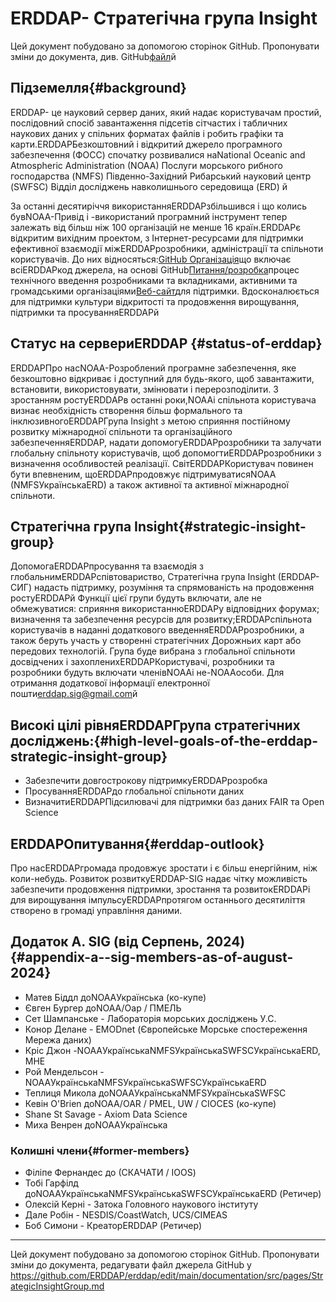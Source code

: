 # ERDDAP- Стратегічна група Insight

Цей документ побудовано за допомогою сторінок GitHub. Пропонувати зміни до документа, див. GitHub[файл](https://github.com/ERDDAP/erddap/blob/main/documentation/src/pages/StrategicInsightGroup.md)й

## Підземелля{#background} 
ERDDAP- це науковий сервер даних, який надає користувачам простий, послідовний спосіб завантаження підсетів сітчастих і табличних наукових даних у спільних форматах файлів і робить графіки та карти.ERDDAPБезкоштовний і відкритий джерело програмного забезпечення (ФОСС) спочатку розвивалися наNational Oceanic and Atmospheric Administration  (NOAA) Послуги морського рибного господарства (NMFS) Південно-Західний Рибарський науковий центр (SWFSC) Відділ досліджень навколишнього середовища (ERD) й

За останні десятиріччя використанняERDDAPзбільшився і що колись бувNOAA-Привід і -використаний програмний інструмент тепер залежать від більш ніж 100 організацій не менше 16 країн.ERDDAPє відкритим вихідним проектом, з Інтернет-ресурсами для підтримки ефективної взаємодії міжERDDAPрозробники, адміністрації та спільноти користувачів. До них відносяться:[GitHub Організація](https://github.com/erddap)що включає всіERDDAPкод джерела, на основі GitHub[Питання/розробка](https://github.com/ERDDAP/erddap/discussions)процес технічного введення розробниками та вкладниками, активними та громадськими організаціями[Веб-сайт](https://groups.google.com/g/erddap)для підтримки. Вдосконалюється для підтримки культури відкритості та продовження вирощування, підтримки та просуванняERDDAPй

## Статус на сервериERDDAP {#status-of-erddap} 
ERDDAPПро насNOAA-Розроблений програмне забезпечення, яке безкоштовно відкриває і доступний для будь-якого, щоб завантажити, встановити, використовувати, змінювати і перерозподілити. З зростанням ростуERDDAPв останні роки,NOAAі спільнота користувача визнає необхідність створення більш формального та інклюзивногоERDDAPГрупа Insight з метою сприяння постійному розвитку міжнародної спільноти та організаційного забезпеченняERDDAP, надати допомогуERDDAPрозробники та залучати глобальну спільноту користувачів, щоб допомогтиERDDAPрозробники з визначення особливостей реалізації. СвітERDDAPКористувач повинен бути впевненим, щоERDDAPпродовжує підтримуватисяNOAA  (NMFSУкраїнськаERD) а також активної та активної міжнародної спільноти.

## Стратегічна група Insight{#strategic-insight-group} 
ДопомогаERDDAPпросування та взаємодія з глобальнимERDDAPспівтовариство, Стратегічна група Insight (ERDDAP- СИГ) надасть підтримку, розуміння та спрямованість на продовження ростуERDDAPй Функції цієї групи будуть включати, але не обмежуватися: сприяння використаннюERDDAPу відповідних форумах; визначення та забезпечення ресурсів для розвитку;ERDDAPспільнота користувачів в наданні додаткового введенняERDDAPрозробники, а також беруть участь у створенні стратегічних Дорожньих карт або передових технологій. Група буде вибрана з глобальної спільноти досвідчених і захопленихERDDAPКористувачі, розробники та розробники будуть включати членівNOAAі не-NOAAособи. Для отримання додаткової інформації електронної пошти[erddap.sig@gmail.com](mailto:erddap.sig@gmail.com)й

## Високі цілі рівняERDDAPГрупа стратегічних досліджень:{#high-level-goals-of-the-erddap-strategic-insight-group} 
* Забезпечити довгострокову підтримкуERDDAPрозробка
* ПросуванняERDDAPдо глобальної спільноти даних
* ВизначитиERDDAPПідсилювачі для підтримки баз даних FAIR та Open Science

## ERDDAPОпитування{#erddap-outlook} 
Про насERDDAPгромада продовжує зростати і є більш енергійним, ніж коли-небудь. Розвиток розвиткуERDDAP-SIG надає чітку можливість забезпечити продовження підтримки, зростання та розвитокERDDAPі для вирощування імпульсуERDDAPпротягом останнього десятиліття створено в громаді управління даними.

## Додаток А. SIG (від Серпень, 2024)  {#appendix-a--sig-members-as-of-august-2024} 
* Матев Біддл доNOAAУкраїнська (ко-купе) 
* Євген Бургер доNOAA/Оар / ПМЕЛЬ
* Сет Шампанське - Лабораторія морських досліджень У.С.
* Конор Делане - EMODnet (Європейське Морське спостереження Мережа даних) 
* Кріс Джон -NOAAУкраїнськаNMFSУкраїнськаSWFSCУкраїнськаERD, МНЕ
* Рой Мендельсон -NOAAУкраїнськаNMFSУкраїнськаSWFSCУкраїнськаERD
* Теплиця Микола доNOAAУкраїнськаNMFSУкраїнськаSWFSC
* Кевін O'Brien доNOAA/OAR / PMEL, UW / CIOCES (ко-купе) 
* Shane St Savage - Axiom Data Science
* Миха Венрен доNOAAУкраїнська

### Колишні члени{#former-members} 
* Філіпе Фернандес до (СКАЧАТИ / IOOS)  
* Тобі Гарфілд доNOAAУкраїнськаNMFSУкраїнськаSWFSCУкраїнськаERD  (Ретичер) 
* Олексій Керні - Затока Головного наукового інституту
* Дале Робін - NESDIS/CoastWatch, UCS/CIMEAS
* Боб Симони - КреаторERDDAP  (Ретичер) 

---

Цей документ побудовано за допомогою сторінок GitHub. Пропонувати зміни до документа, редагувати файл джерела GitHub у[ https://github.com/ERDDAP/erddap/edit/main/documentation/src/pages/StrategicInsightGroup.md ](https://github.com/ERDDAP/erddap/edit/main/documentation/src/pages/StrategicInsightGroup.md)
